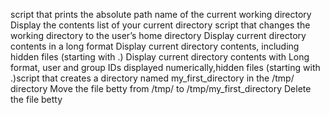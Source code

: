 script that prints the absolute path name of the current working directory
Display the contents list of your current directory
script that changes the working directory to the user’s home directory
Display current directory contents in a long format
Display current directory contents, including hidden files (starting with .)
Display current directory contents with Long format, user and group IDs displayed numerically,hidden files (starting with .)script that creates a directory named my_first_directory in the /tmp/ directory
Move the file betty from /tmp/ to /tmp/my_first_directory
Delete the file betty

